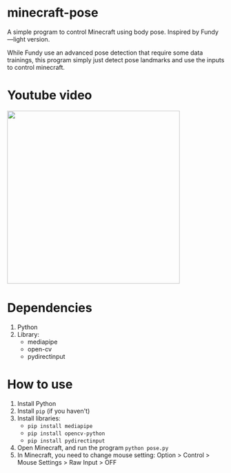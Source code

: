 # minecraft-pose
A simple program to control Minecraft using body pose. Inspired by Fundy—light version. 

While Fundy use an advanced pose detection that require some data trainings, this program simply just detect pose landmarks and use the inputs to control minecraft.

# Youtube video
<a href="https://www.youtube.com/watch?v=tppGLsRpnbY"><img src="https://i.ytimg.com/vi/tppGLsRpnbY/maxresdefault.jpg" width="400"/></a>

# Dependencies
1. Python
2. Library:
   - mediapipe
   - open-cv
   - pydirectinput

# How to use
1. Install Python
2. Install `pip` (if you haven't)
3. Install libraries:
   - `pip install mediapipe`
   - `pip install opencv-python`
   - `pip install pydirectinput`
4. Open Minecraft, and run the program `python pose.py`
5. In Minecraft, you need to change mouse setting: Option > Control > Mouse Settings > Raw Input > OFF 
